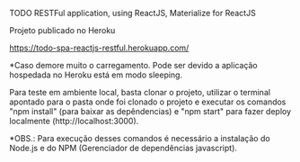 TODO RESTFul application, using ReactJS, Materialize for ReactJS 

Projeto publicado no Heroku

https://todo-spa-reactjs-restful.herokuapp.com/

*Caso demore muito o carregamento. Pode ser devido a aplicação hospedada no Heroku está em modo sleeping.

Para teste em ambiente local, basta clonar o projeto, utilizar o terminal apontado para o pasta onde foi clonado o projeto e executar os comandos "npm install" (para baixar as depêndencias) e "npm start" para fazer deploy localmente (http://localhost:3000).

*OBS.: Para execução desses comandos é necessário a instalação do Node.js e do NPM (Gerenciador de dependências javascript).

